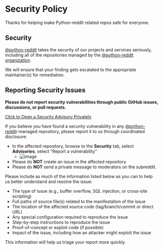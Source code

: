 # Security Policy

Thanks for helping make Python-reddit related repos safe for everyone.

## Security

[@python-reddit][org] takes the security of our projects and services seriously, including all of the repositories managed by the [@python-reddit organization][org].

We will ensure that your finding gets escalated to the appropriate maintainer(s) for remediation.

## Reporting Security Issues

**Please do not report security vulnerabilities through public GitHub issues, discussions, or pull requests.**

[Click to Open a Security Advisory Privately](https://github.com/python-reddit/python/security/advisories/new)

If you believe you have found a security vulnerability in any [@python-reddit][org]-managed repository, please report it to us through coordinated disclosure:

- In the affected repository, browse to the **Security** tab, select **Advisories**, select "Report a vulnerability"
  - ![image](https://user-images.githubusercontent.com/45884264/217041010-8fd6b96b-329d-4d8e-8838-9b5bf4e1a78d.png)
- Please do **NOT** create an issue in the affected repository
- Please do **NOT** send a private message to moderators on the subreddit.

Please include as much of the information listed below as you can to help us better understand and resolve the issue:

- The type of issue (e.g., buffer overflow, SQL injection, or cross-site scripting)
- Full paths of source file(s) related to the manifestation of the issue
- The location of the affected source code (tag/branch/commit or direct URL)
- Any special configuration required to reproduce the issue
- Step-by-step instructions to reproduce the issue
- Proof-of-concept or exploit code (if possible)
- Impact of the issue, including how an attacker might exploit the issue

This information will help us triage your report more quickly.

[org]: https://github.com/python-reddit
